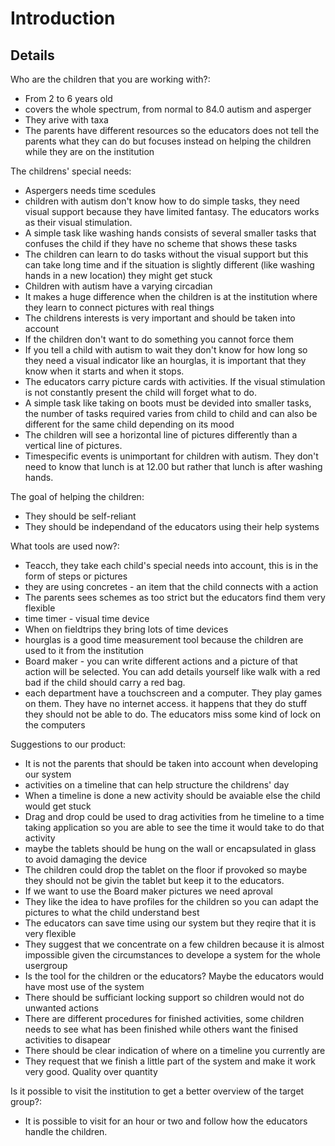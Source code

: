 # Introduction #




## Details ##

Who are the children that you are working with?:
  * From 2 to 6 years old
  * covers the whole spectrum, from normal to 84.0 autism and asperger
  * They arive with taxa
  * The parents have different resources so the educators does not tell the parents what they can do but focuses instead on helping the children while they are on the institution



The childrens' special needs:
  * Aspergers needs time scedules
  * children with autism don't know how to do simple tasks, they need visual support because they have limited fantasy. The educators works as their visual stimulation.
  * A simple task like washing hands consists of several smaller tasks that confuses the child if they have no scheme that shows these tasks
  * The children can learn to do tasks without the visual support but this can take long time and if the situation is slightly different (like washing hands in a new location) they might get stuck
  * Children with autism have a varying circadian
  * It makes a huge difference when the children is at the institution where they learn to connect pictures with real things
  * The childrens interests is very important and should be taken into account
  * If the children don't want to do something you cannot force them
  * If you tell a child with autism to wait they don't know for how long so they need a visual indicator like an hourglas, it is important that they know when it starts and when it stops.
  * The educators carry picture cards with activities. If the visual stimulation is not constantly present the child will forget what to do.
  * A simple task like taking on boots must be devided into smaller tasks, the number of tasks required varies from child to child and can also be different for the same child depending on its mood
  * The children will see a horizontal line of pictures differently than a vertical line of pictures.
  * Timespecific events is unimportant for children with autism. They don't need to know that lunch is at 12.00 but rather that lunch is after washing hands.



The goal of helping the children:
  * They should be self-reliant
  * They should be independand of the educators using their help systems



What tools are used now?:
  * Teacch, they take each child's special needs into account, this is in the form of steps or pictures
  * they are using concretes - an item that the child connects with a action
  * The parents sees schemes as too strict but the educators find them very flexible
  * time timer - visual time device
  * When on fieldtrips they bring lots of time devices
  * hourglas is a good time measurement tool because the children are used to it from the institution
  * Board maker - you can write different actions and a picture of that action will be selected. You can add details yourself like walk with a red bad if the child should carry a red bag.
  * each department have a touchscreen and a computer. They play games on them. They have no internet access. it happens that they do stuff they should not be able to do. The educators miss some kind of lock on the computers



Suggestions to our product:
  * It is not the parents that should be taken into account when developing our system
  * activities on a timeline that can help structure the childrens' day
  * When a timeline is done a new activity should be avaiable else the child would get stuck
  * Drag and drop could be used to drag activities from he timeline to a time taking application so you are able to see the time it would take to do that activity
  * maybe the tablets should be hung on the wall or encapsulated in glass to avoid damaging the device
  * The children could drop the tablet on the floor if provoked so maybe they should not be givin the tablet but keep it to the educators.
  * If we want to use the Board maker pictures we need aproval
  * They like the idea to have profiles for the children so you can adapt the pictures to what the child understand best
  * The educators can save time using our system but they reqire that it is very flexible
  * They suggest that we concentrate on a few children because it is almost impossible given the circumstances to develope a system for the whole usergroup
  * Is the tool for the children or the educators? Maybe the educators would have most use of the system
  * There should be sufficiant locking support so children would not do unwanted actions
  * There are different procedures for finished activities, some children needs to see what has been finished while others want the finised activities to disapear
  * There should be clear indication of where on a timeline you currently are
  * They request that we finish a little part of the system and make it work very good. Quality over quantity



Is it possible to visit the institution to get a better overview of the target group?:
  * It is possible to visit for an hour or two and follow how the educators handle the children.